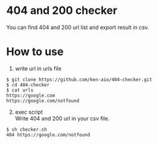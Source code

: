 # 404 and 200 checker
You can find 404 and 200 url list and export result in csv.

# How to use
1. write url in urls file
```
$ git clone https://github.com/ken-aio/404-checker.git
$ cd 404-checker
$ cat urls
https://google.com
https://google.com/notfound
```

2. exec script  
Write 404 and 200 url in your csv file.
```
$ sh checker.sh
404 https://google.com/notfound
```
